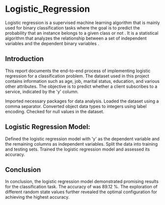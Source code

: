 # Logistic_Regression
Logistic regression is a supervised machine learning algorithm that is mainly used for binary classification tasks where the goal is to predict the probability that an instance belongs to a given class or not . It is a statistical algorithm that analyzes the relationship between a set of independent variables and the dependent binary variables .

## Introduction

This report documents the end-to-end process of implementing logistic regression for a classification problem. The dataset used in this project contains information such as age, job, marital status, education, and various other attributes. The objective is to predict whether a client subscribes to a service, indicated by the 'y' column.

Imported necessary packages for data analysis.
Loaded the dataset using a comma separator.
Converted object data types to integers using label encoding.
Checked for null values in the dataset.

## Logistic Regression Model:

Defined the logistic regression model with 'y' as the dependent variable and the remaining columns as independent variables.
Split the data into training and testing sets.
Trained the logistic regression model and assessed its accuracy.

## Conclusion

In conclusion, the logistic regression model demonstrated promising results for the classification task. The accuracy of was 89.12 %. The exploration of different random state values further revealed the optimal configuration for achieving the highest accuracy.
